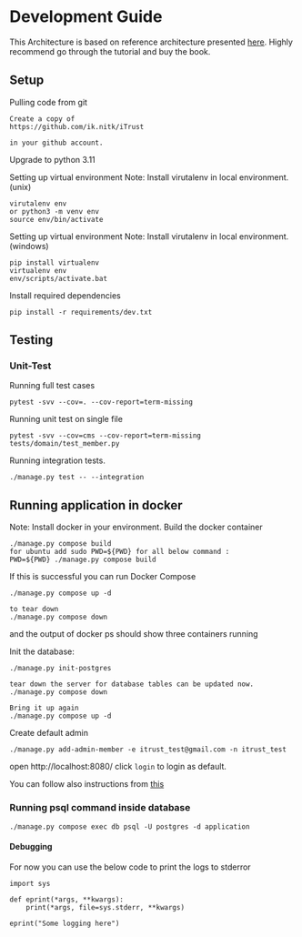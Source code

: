 # Development Guide

This Architecture is based on reference architecture presented [here](https://www.thedigitalcatbooks.com/pycabook-introduction/).
Highly recommend go through the tutorial and buy the book.

## Setup

Pulling code from git

```
Create a copy of
https://github.com/ik.nitk/iTrust

in your github account.
```

Upgrade to python 3.11

Setting up virtual environment
Note: Install virutalenv in local environment.(unix)

```
virutalenv env
or python3 -m venv env
source env/bin/activate
```

Setting up virtual environment
Note: Install virutalenv in local environment.(windows)

```
pip install virtualenv
virtualenv env
env/scripts/activate.bat
```

Install required dependencies

```
pip install -r requirements/dev.txt
```

## Testing

### Unit-Test

Running full test cases

```
pytest -svv --cov=. --cov-report=term-missing
```

Running unit test on single file

```
pytest -svv --cov=cms --cov-report=term-missing tests/domain/test_member.py
```

Running integration tests.

```
./manage.py test -- --integration
```

## Running application in docker

Note: Install docker in your environment.
Build the docker container

```
./manage.py compose build
for ubuntu add sudo PWD=${PWD} for all below command :
PWD=${PWD} ./manage.py compose build
```

If this is successful you can run Docker Compose

```
./manage.py compose up -d

to tear down
./manage.py compose down

```

and the output of docker ps should show three containers running

Init the database:

```
./manage.py init-postgres

tear down the server for database tables can be updated now.
./manage.py compose down

Bring it up again
./manage.py compose up -d

```

Create default admin
```
./manage.py add-admin-member -e itrust_test@gmail.com -n itrust_test
```

open http://localhost:8080/
click `login` to login as default.

You can follow also instructions from [this](https://www.thedigitalcatbooks.com/pycabook-chapter-08/)


### Running psql command inside database

```
./manage.py compose exec db psql -U postgres -d application
```
#### Debugging

For now you can use the below code to print the logs to stderror

```
import sys

def eprint(*args, **kwargs):
    print(*args, file=sys.stderr, **kwargs)

eprint("Some logging here")
```
